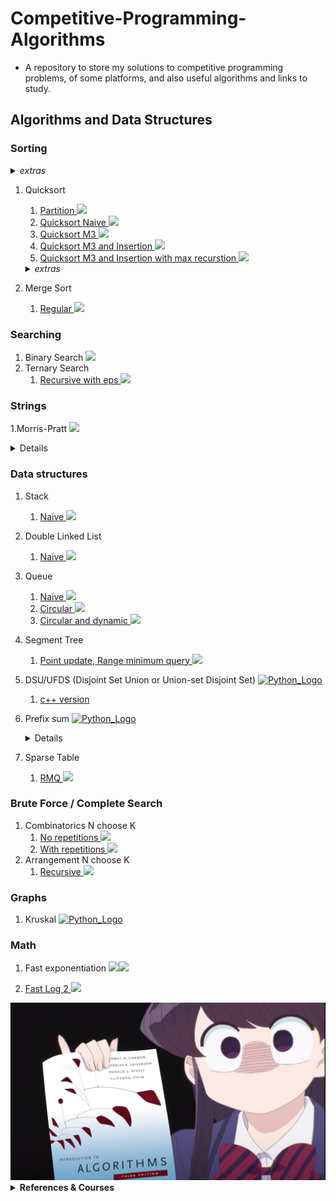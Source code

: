 # Competitive-Programming-Algorithms
- A repository to store my solutions to competitive programming problems, of some platforms, and also useful algorithms and links to study.

## Algorithms and Data Structures

### Sorting

<details> <summary> <i>extras</i> </summary>

- [Test sort algorithms](https://www.codechef.com/problems/TSORT)

</details>

1. Quicksort
   1. [Partition <img src="https://upload.wikimedia.org/wikipedia/commons/archive/3/35/20220802133510%21The_C_Programming_Language_logo.svg" height=20px>](algorithms/ds-c/partition.c)
   2. [Quicksort Naive <img src="https://upload.wikimedia.org/wikipedia/commons/archive/3/35/20220802133510%21The_C_Programming_Language_logo.svg" height=20px>](algorithms/ds-c/quicksort_1_naive.c)
   3. [Quicksort M3 <img src="https://upload.wikimedia.org/wikipedia/commons/archive/3/35/20220802133510%21The_C_Programming_Language_logo.svg" height=20px>](algorithms/ds-c/quicksort_2_m3.c)
   4. [Quicksort M3 and Insertion <img src="https://upload.wikimedia.org/wikipedia/commons/archive/3/35/20220802133510%21The_C_Programming_Language_logo.svg" height=20px>](algorithms/ds-c/quicksort_3_m3_insertion.c)
   5. [Quicksort M3 and Insertion with max recurstion <img src="https://upload.wikimedia.org/wikipedia/commons/archive/3/35/20220802133510%21The_C_Programming_Language_logo.svg" height=20px>](algorithms/ds-c/quicksort_4_m3_insertion_maxrec.c)
    <details> <summary> <i>extras</i> </summary>

    [partition animation](http://cs.armstrong.edu/liang/animation/animation.html)

    </details>
2. Merge Sort
   1. [ Regular <img src="https://upload.wikimedia.org/wikipedia/commons/archive/3/35/20220802133510%21The_C_Programming_Language_logo.svg" height=20px>](algorithms/ds-c/merge_sort.c)

### Searching

1. Binary Search [<img src="https://upload.wikimedia.org/wikipedia/commons/archive/3/35/20220802133510%21The_C_Programming_Language_logo.svg" height=20px>](algorithms/ds-c/binary_search.c)
2. Ternary Search
   1. [Recursive with eps <img src="https://upload.wikimedia.org/wikipedia/commons/1/18/ISO_C%2B%2B_Logo.svg" height=20px>](algorithms/ternary_search_recursive.cpp)

### Strings

1.Morris-Pratt [<img src="https://upload.wikimedia.org/wikipedia/commons/archive/3/35/20220802133510%21The_C_Programming_Language_logo.svg" height=20px>](algorithms/morris-pratt.c)
      <details>
         ```
            Find the total occurrence of the string P as substring of S in O(N+M)
         ```
      [Test implementation](https://cses.fi/problemset/task/1753/)
      </details>

### Data structures
1. Stack
   1. [Naive <img src="https://upload.wikimedia.org/wikipedia/commons/archive/3/35/20220802133510%21The_C_Programming_Language_logo.svg" height=20px>](algorithms/ds-c/stack_naive.c)
2. Double Linked List
   1. [Naive <img src="https://upload.wikimedia.org/wikipedia/commons/archive/3/35/20220802133510%21The_C_Programming_Language_logo.svg" height=20px>](algorithms/ds-c/double_linked_list_full.c)
3. Queue
   1. [Naive <img src="https://upload.wikimedia.org/wikipedia/commons/archive/3/35/20220802133510%21The_C_Programming_Language_logo.svg" height=20px>](algorithms/ds-c/queue_naive.c)
   2. [Circular <img src="https://upload.wikimedia.org/wikipedia/commons/archive/3/35/20220802133510%21The_C_Programming_Language_logo.svg" height=20px>](algorithms/ds-c/queue_circular.c)
   3. [Circular and dynamic <img src="https://upload.wikimedia.org/wikipedia/commons/archive/3/35/20220802133510%21The_C_Programming_Language_logo.svg" height=20px>](algorithms/ds-c/queue_circular_dynamic.c)
4. Segment Tree
   1. [Point update, Range minimum query <img src="https://upload.wikimedia.org/wikipedia/commons/1/18/ISO_C%2B%2B_Logo.svg" height=20px>](algorithms/segtree_point_rmq.cpp)
5. DSU/UFDS (Disjoint Set Union or Union-set Disjoint Set) [<img src="https://cdn3.emoji.gg/emojis/1850-python-logo.png" height="20px" alt="Python_Logo"></a>](algorithms/dsu.py)
   1. [c++ version](algorithms/dsu.cpp)
6. Prefix sum [<img src="https://cdn3.emoji.gg/emojis/1850-python-logo.png" height=20px alt="Python_Logo"></a>](algorithms/prefix_sum.py)
      <details>
         Exercises:
         1.[static range sum queries](https://cses.fi/problemset/task/1646)
      </details>
      
7. Sparse Table
   1. [RMQ <img src="https://upload.wikimedia.org/wikipedia/commons/1/18/ISO_C%2B%2B_Logo.svg" height=20px>](algorithms/sparse_table_rmq.cpp)

### Brute Force / Complete Search
1. Combinatorics N choose K
   1. [No repetitions <img src="https://upload.wikimedia.org/wikipedia/commons/1/18/ISO_C%2B%2B_Logo.svg" height=20px>](algorithms/combinatorics_no_repetitions.cpp)
   2. [With repetitions <img src="https://upload.wikimedia.org/wikipedia/commons/1/18/ISO_C%2B%2B_Logo.svg" height=20px>](algorithms/combinatorics_with_repetitions.cpp)
2. Arrangement N choose K
   1. [Recursive <img src="https://upload.wikimedia.org/wikipedia/commons/1/18/ISO_C%2B%2B_Logo.svg" height=20px>](algorithms/arrangement_rec.cpp)
### Graphs
1. Kruskal [<img src="https://cdn3.emoji.gg/emojis/1850-python-logo.png" height="15px" alt="Python_Logo"></a>](algorithms/fast_pow.c) 

### Math

1. Fast exponentiation [<img src="https://upload.wikimedia.org/wikipedia/commons/1/18/ISO_C%2B%2B_Logo.svg" height=20px>](algorithms/fast_expp.cpp)[<img src="https://upload.wikimedia.org/wikipedia/commons/archive/3/35/20220802133510%21The_C_Programming_Language_logo.svg" height=22px>](algorithms/fast_exp.c)


2. [Fast Log 2 <img src="https://upload.wikimedia.org/wikipedia/commons/1/18/ISO_C%2B%2B_Logo.svg" height=20px>](algorithms/log2_fast.cpp)
<div align="center" max-height="100%">
    <img heigh="100px" src="https://raw.githubusercontent.com/Iagorrr04/Competitive-Programming-Algorithms/main/komi_algorithms.jpg">
</div>




<details><summary> <b>References & Courses</b> </summary>

- [TEP](https://github.com/edsomjr/TEP)
- [UnBalloon](https://github.com/UnBalloon/programacao-competitiva)
- [Macacário](https://github.com/splucs/Competitive-Programming)
- [Algorithms for Competitive Programming](https://cp-algorithms.com/)
- [Neps Academy](https://neps.academy/br/courses)
- [USACO Guide](https://usaco.guide/dashboard/)
- [IME algoritmos](https://www.ime.usp.br/~pf/algoritmos/idx.html )
</details>
